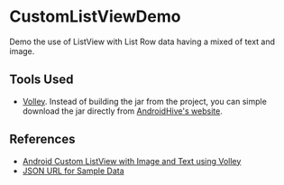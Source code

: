# CustomListViewDemo

Demo the use of ListView with List Row data having a mixed of text and image.

## Tools Used

* [Volley](https://android.googlesource.com/platform/frameworks/volley). Instead of building the jar from the project, you can simple download the jar directly from [AndroidHive's website](http://api.androidhive.info/volley/volley.jar).

## References
* [Android Custom ListView with Image and Text using Volley](http://www.androidhive.info/2014/07/android-custom-listview-with-image-and-text-using-volley/)
* [JSON URL for Sample Data](http://api.androidhive.info/json/movies.json)
